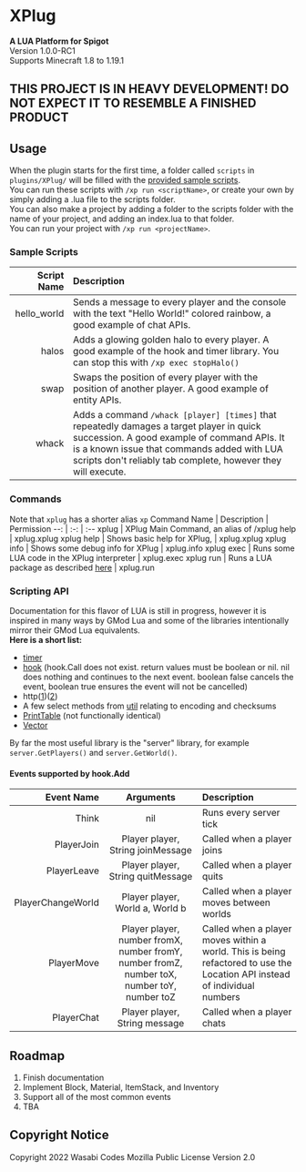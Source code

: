 # XPlug
**A LUA Platform for Spigot**\
Version 1.0.0-RC1\
Supports Minecraft 1.8 to 1.19.1

## THIS PROJECT IS IN HEAVY DEVELOPMENT! DO NOT EXPECT IT TO RESEMBLE A FINISHED PRODUCT

## Usage
When the plugin starts for the first time, a folder called ``scripts`` in ``plugins/XPlug/`` will be filled with the [provided sample scripts](https://github.com/WasabiThumb/xplug/tree/master/src/main/resources/examples).\
You can run these scripts with ``/xp run <scriptName>``, or create your own by simply adding a .lua file to the scripts folder.\
You can also make a project by adding a folder to the scripts folder with the name of your project, and adding an index.lua to that folder.\
You can run your project with ``/xp run <projectName>``.

### Sample Scripts
Script Name | Description
--: | :--
hello_world | Sends a message to every player and the console with the text "Hello World!" colored rainbow, a good example of chat APIs.
halos | Adds a glowing golden halo to every player. A good example of the hook and timer library. You can stop this with ``/xp exec stopHalo()``
swap | Swaps the position of every player with the position of another player. A good example of entity APIs.
whack | Adds a command ``/whack [player] [times]`` that repeatedly damages a target player in quick succession. A good example of command APIs. It is a known issue that commands added with LUA scripts don't reliably tab complete, however they will execute.

### Commands
Note that ``xplug`` has a shorter alias ``xp``
Command Name | Description | Permission
--: | :-: | :--
xplug | XPlug Main Command, an alias of /xplug help | xplug.xplug
xplug help | Shows basic help for XPlug, | xplug.xplug
xplug info | Shows some debug info for XPlug | xplug.info
xplug exec <LUA code> | Runs some LUA code in the XPlug interpreter | xplug.exec
xplug run <package> | Runs a LUA package as described [here](#usage) | xplug.run

### Scripting API
Documentation for this flavor of LUA is still in progress, however it is inspired in many ways by GMod Lua and some of the libraries intentionally mirror their GMod Lua equivalents.\
**Here is a short list:**
- [timer](https://wiki.facepunch.com/gmod/timer)
- [hook](https://wiki.facepunch.com/gmod/hook) (hook.Call does not exist. return values must be boolean or nil. nil does nothing and continues to the next event. boolean false cancels the event, boolean true ensures the event will not be cancelled)
- http([1](https://wiki.facepunch.com/gmod/http))([2](https://wiki.facepunch.com/gmod/Global.HTTP))
- A few select methods from [util](https://wiki.facepunch.com/gmod/util) relating to encoding and checksums
- [PrintTable](https://wiki.facepunch.com/gmod/Global.PrintTable) (not functionally identical)
- [Vector](https://wiki.facepunch.com/gmod/Global.Vector)

By far the most useful library is the "server" library, for example ``server.GetPlayers()`` and ``server.GetWorld()``.

#### Events supported by hook.Add
Event Name | Arguments | Description
--: | :-: | :--
Think | nil | Runs every server tick
PlayerJoin | Player player, String joinMessage | Called when a player joins
PlayerLeave | Player player, String quitMessage | Called when a player quits
PlayerChangeWorld | Player player, World a, World b | Called when a player moves between worlds
PlayerMove | Player player, number fromX, number fromY, number fromZ, number toX, number toY, number toZ | Called when a player moves within a world. This is being refactored to use the Location API instead of individual numbers
PlayerChat | Player player, String message | Called when a player chats

## Roadmap
1. Finish documentation
2. Implement Block, Material, ItemStack, and Inventory
3. Support all of the most common events
4. TBA

## Copyright Notice
Copyright 2022 Wasabi Codes
Mozilla Public License Version 2.0

